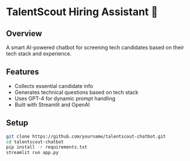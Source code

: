 # TalentScout Hiring Assistant 🤖

## Overview
A smart AI-powered chatbot for screening tech candidates based on their tech stack and experience.

## Features
- Collects essential candidate info
- Generates technical questions based on tech stack
- Uses GPT-4 for dynamic prompt handling
- Built with Streamlit and OpenAI

## Setup
```bash
git clone https://github.com/yourname/talentscout-chatbot.git
cd talentscout-chatbot
pip install -r requirements.txt
streamlit run app.py
```
